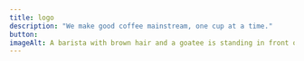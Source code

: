 ```yaml
---
title: logo
description: "We make good coffee mainstream, one cup at a time."
button:
imageAlt: A barista with brown hair and a goatee is standing in front of his workplace, holding a cup of coffee and a French press. He is wearing a pink apron and a white shirt.
---
```

